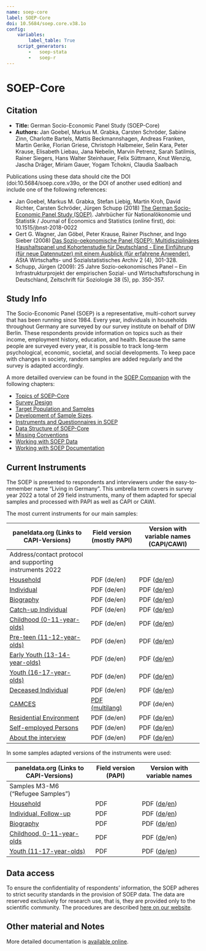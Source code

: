 ```yaml
---
name: soep-core
label: SOEP-Core
doi: 10.5684/soep.core.v38.1o
config:
    variables:
        label_table: True
    script_generators:
        -   soep-stata
        -   soep-r
---
```


# SOEP-Core

## Citation

* **Title:** German Socio-Economic Panel Study (SOEP-Core)
* **Authors:**  Jan Goebel, Markus M. Grabka, Carsten Schröder, Sabine Zinn, Charlotte Bartels, Mattis Beckmannshagen, Andreas Franken, Martin Gerike, Florian Griese, Christoph Halbmeier, Selin Kara, Peter Krause, Elisabeth Liebau, Jana Nebelin, Marvin Petrenz, Sarah Satilmis, Rainer Siegers, Hans Walter Steinhauer, Felix Süttmann, Knut Wenzig, Jascha Dräger, Miriam Gauer, Yogam Tchokni, Claudia Saalbach

Publications using these data should cite the DOI (doi:10.5684/soep.core.v39o, or the DOI of another used edition) and include one of the following references:

* Jan Goebel, Markus M. Grabka, Stefan Liebig, Martin Kroh, David Richter, Carsten Schröder, Jürgen Schupp (2018) [The German Socio-Economic Panel Study (SOEP)](https://doi.org/10.1515/jbnst-2018-0022). Jahrbücher für Nationalökonomie und Statistik / Journal of Economics and Statistics (online first), doi: 10.1515/jbnst-2018-0022
* Gert G. Wagner, Jan Göbel, Peter Krause, Rainer Pischner, and Ingo Sieber (2008) [Das Sozio-oekonomische Panel (SOEP): Multidisziplinäres Haushaltspanel und Kohortenstudie für Deutschland - Eine Einführung (für neue Datennutzer) mit einem Ausblick (für erfahrene Anwender)](https://doi.org/10.1007/s11943-008-0050-y), AStA Wirtschafts- und Sozialstatistisches Archiv 2 (4), 301-328.
* Schupp, Jürgen (2009): 25 Jahre Sozio-oekonomisches Panel – Ein Infrastrukturprojekt der empirischen Sozial- und Wirtschaftsforschung in Deutschland, Zeitschrift für Soziologie 38 (5), pp. 350-357.

## Study Info

The Socio-Economic Panel (SOEP) is a representative, multi-cohort survey that has been running since 1984. Every year, individuals in households throughout Germany are surveyed by our survey institute on behalf of DIW Berlin. These respondents provide information on topics such as their income, employment history, education, and health. Because the same people are surveyed every year, it is possible to track long-term psychological, economic, societal, and social developments. To keep pace with changes in society, random samples are added regularly and the survey is adapted accordingly.

A more detailled overview can be found in the [SOEP Companion](http://companion.soep.de/) with the following chapters:

* [Topics of SOEP-Core](http://companion.soep.de/Topics%20of%20SOEPcore/index.html)
* [Survey Design](http://companion.soep.de/Survey%20Design/)
* [Target Population and Samples](http://companion.soep.de/Target%20Population%20and%20Samples/)
* [Development of Sample Sizes](http://companion.soep.de/Target%20Population%20and%20Samples/Development%20of%20Sample%20Sizes.html).
* [Instruments and Questionnaires in SOEP](http://companion.soep.de/Survey%20Design/SOEP%20Questionnaires.html)
* [Data Structure of SOEP-Core](http://companion.soep.de/Data%20Structure%20of%20SOEPcore/index.html)
* [Missing Conventions](http://companion.soep.de/Data%20Structure%20of%20SOEPcore/Missing%20Conventions.html)
* [Working with SOEP Data](http://companion.soep.de/Working%20with%20SOEP%20Data/)
* [Working with SOEP Documentation](http://companion.soep.de/Working%20with%20SOEP%20Documentation/)

## Current Instruments

The SOEP is presented to respondents and interviewers under the easy-to-remember name “Living in Germany”. This umbrella term covers in survey year 2022 a total of 29 field instruments, many of them adapted for special samples and processed with PAPI as well as CAPI or CAWI.

The most current instruments for our main samples: 

| paneldata.org (Links to CAPI-Versions)                        | Field version (mostly PAPI)                                                                                                                                                                  | Version with variable names (CAPI/CAWI) |
| ------------------------------------------------------------- | ------------------------------------------------------------------------------------------------------------------------------------------------------------------------------------- | ---------------------------------- |
| Address/contact protocol and supporting instruments 2022      |                                                                                                                                                                                       |                                    |
| [Household](inst/soep-core-2022-hh2)                          | PDF (de/en) | PDF ([de](https://www.diw.de/documents/publikationen/73/diw_01.c.928748.de/diw_ssp1377.pdf)/[en](https://www.diw.de/documents/publikationen/73/diw_01.c.932222.de/diw_ssp1405.pdf))|
| [Individual](inst/soep-core-2022-pe2)                         | PDF (de/en) | PDF ([de](https://www.diw.de/documents/publikationen/73/diw_01.c.928019.de/diw_ssp1376.pdf)/[en](https://www.diw.de/documents/publikationen/73/diw_01.c.932234.de/diw_ssp1406.pdf))|
| [Biography](inst/soep-core-2022-ll2)                          | PDF (de/en) | PDF ([de](https://www.diw.de/documents/publikationen/73/diw_01.c.928752.de/diw_ssp1379.pdf)/[en](https://www.diw.de/documents/publikationen/73/diw_01.c.932218.de/diw_ssp1403.pdf))|
| [Catch-up Individual](inst/soep-core-2022-l2)                 | PDF (de/en) | PDF ([de](https://www.diw.de/documents/publikationen/73/diw_01.c.927995.de/diw_ssp1373.pdf)/[en](https://www.diw.de/documents/publikationen/73/diw_01.c.932357.de/diw_ssp1409.pdf))|
| [Childhood (0-11-year-olds)](inst/soep-core-2022-ki-2)        | PDF (de/en) | PDF ([de](https://www.diw.de/documents/publikationen/73/diw_01.c.931134.de/diw_ssp1388.pdf)/[en](https://www.diw.de/documents/publikationen/73/diw_01.c.931165.de/diw_ssp1394.pdf))|
| [Pre-teen (11-12-year-olds)](inst/soep-core-2022-s-2)         | PDF (de/en) | PDF ([de](https://www.diw.de/documents/publikationen/73/diw_01.c.927895.de/diw_ssp1370.pdf)/[en](https://www.diw.de/documents/publikationen/73/diw_01.c.932368.de/diw_ssp1412.pdf))|
| [Early Youth (13-14-year-olds)](inst/soep-core-2022-s2-2)     | PDF (de/en) | PDF ([de](https://www.diw.de/documents/publikationen/73/diw_01.c.927897.de/diw_ssp1371.pdf)/[en](https://www.diw.de/documents/publikationen/73/diw_01.c.932366.de/diw_ssp1411.pdf))|
| [Youth (16-17-year-olds)](inst/soep-core-2022-ju2)            | PDF (de/en) | PDF ([de](https://www.diw.de/documents/publikationen/73/diw_01.c.927997.de/diw_ssp1374.pdf)/[en](https://www.diw.de/documents/publikationen/73/diw_01.c.932348.de/diw_ssp1408.pdf))|
| [Deceased Individual](inst/soep-core-2022-vp2)                | PDF (de/en) | PDF ([de](https://www.diw.de/documents/publikationen/73/diw_01.c.927891.de/diw_ssp1369.pdf)/[en](https://www.diw.de/documents/publikationen/73/diw_01.c.932370.de/diw_ssp1413.pdf))|
| [CAMCES](inst/soep-core-2022-camces)                          | [PDF (multilang)](https://www.diw.de/documents/publikationen/73/diw_01.c.937877.de/diw_ssp1428.pdf) | PDF (de/en)|
| [Residential Environment](inst/soep-core-2022-wuma)           | PDF (de/en) | PDF ([de](https://www.diw.de/documents/publikationen/73/diw_01.c.931132.de/diw_ssp1387.pdf)/[en](https://www.diw.de/documents/publikationen/73/diw_01.c.931167.de/diw_ssp1395.pdf))|
| [Self-employed Persons](inst/soep-core-2022-selfempl)         | PDF (de/en) | PDF ([de](https://www.diw.de/documents/publikationen/73/diw_01.c.928754.de/diw_ssp1380.pdf)/[en](https://www.diw.de/documents/publikationen/73/diw_01.c.932112.de/diw_ssp1402.pdf))|
| [About the interview](inst/soep-core-2022-kontext)                          | PDF (de/en) | PDF ([de](https://www.diw.de/documents/publikationen/73/diw_01.c.931130.de/diw_ssp1386.pdf)/[en](https://www.diw.de/documents/publikationen/73/diw_01.c.931169.de/diw_ssp1396.pdf))|

In some samples adapted versions of the instruments were used:

| paneldata.org (Links to CAPI-Versions)                                           | Field version (PAPI)                                                                         | Version with variable names |
| -------------------------------------------------------------------------------- | -------------------------------------------------------------------------------------------- | --------------------------- |
| Samples M3-M6 (“Refugee Samples”)                                                |                                                                                              |                             |
| [Household](inst/soep-core-2022-hh-m3456)                                        | PDF                                                                                          | PDF ([de](https://www.diw.de/documents/publikationen/73/diw_01.c.931128.de/diw_ssp1385.pdf)/[en](https://www.diw.de/documents/publikationen/73/diw_01.c.932100.de/diw_ssp1397.pdf))                            |
| [Individual, Follow-up](inst/soep-core-2022-pe2-m3456)                           | PDF                                                                                          | PDF ([de](https://www.diw.de/documents/publikationen/73/diw_01.c.928756.de/diw_ssp1381.pdf)/[en](https://www.diw.de/documents/publikationen/73/diw_01.c.932110.de/diw_ssp1401.pdf))                            |
| [Biography](inst/soep-core-2022-ll-m3456)                                        | PDF                                                                                          | PDF ([de](https://www.diw.de/documents/publikationen/73/diw_01.c.931124.de/diw_ssp1383.pdf)/[en](https://www.diw.de/documents/publikationen/73/diw_01.c.932106.de/diw_ssp1399.pdf))                            |
| [Childhood, 0-11-year-olds](inst/soep-core-2022-ki-m3456)                        | PDF                                                                                          | PDF ([de](https://www.diw.de/documents/publikationen/73/diw_01.c.931136.de/diw_ssp1389.pdf)/en)                            |
| [Youth (11-17-year-olds)](inst/soep-core-2022-ju-m3456)                          | PDF                                                                                          | PDF ([de](https://www.diw.de/documents/publikationen/73/diw_01.c.931126.de/diw_ssp1384.pdf)/[en](https://www.diw.de/documents/publikationen/73/diw_01.c.932104.de/diw_ssp1398.pdf))                            |

## Data access

To ensure the confidentiality of respondents’ information, the SOEP adheres to strict security standards in the provision of SOEP data. The data are reserved exclusively for research use, that is, they are provided only to the scientific community. The procedures are described [here on our website](https://www.diw.de/en/diw_01.c.601584.en/data_access.html).

## Other material and Notes

More detailed documentation is [available online](https://doi.org/10.5684/soep.core.v39).

